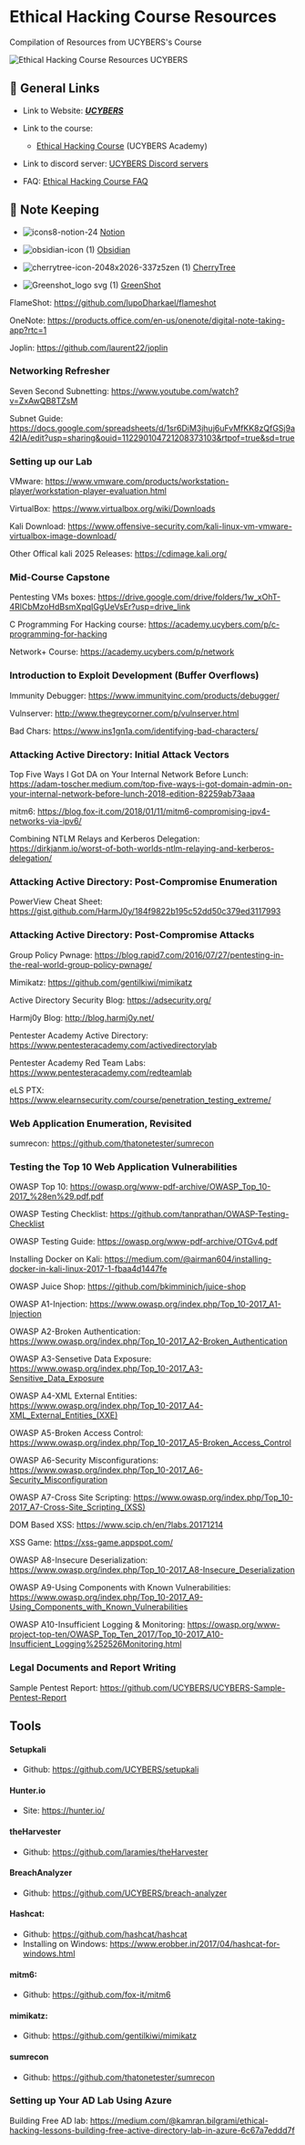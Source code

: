 # Ethical Hacking Course Resources
Compilation of Resources from UCYBERS's Course 


![Ethical Hacking Course Resources UCYBERS](https://github.com/user-attachments/assets/dc933440-d633-4151-ae82-253cdb869bc1)


## 🔗 General Links 

-  Link to Website: [***UCYBERS***](https://ucybers.com/)  


-   Link to the course: 
      -  [Ethical Hacking Course](https://academy.ucybers.com/p/ethical-hacking-course) (UCYBERS Academy)

-   Link to discord server: [UCYBERS Discord servers](https://discord.gg/yceYGPce6e)  



-   FAQ:  [Ethical Hacking Course FAQ](https://github.com/Dark0x0x/Ethical-Hacking-Course-FAQ)

## 📒 Note Keeping

 -  ![icons8-notion-24](https://github.com/user-attachments/assets/4ab5c66a-b09e-4e63-ad3f-8395782f771a)   [Notion](https://www.notion.com/)   

 -  ![obsidian-icon (1)](https://github.com/user-attachments/assets/504271f0-b43b-4853-bd5d-307b8c08e9e3)  [Obsidian ](https://obsidian.md/)

 - ![cherrytree-icon-2048x2026-337z5zen (1)](https://github.com/user-attachments/assets/a30225ad-073f-4ff6-ad7e-0c4899a5285e)
 [CherryTree](https://www.giuspen.com/cherrytree/)

 -  ![Greenshot_logo svg (1)](https://github.com/user-attachments/assets/c3212c18-b309-40cf-a326-7b6e4059b4b6)
[GreenShot](https://getgreenshot.org/downloads/)

FlameShot: https://github.com/lupoDharkael/flameshot

OneNote: https://products.office.com/en-us/onenote/digital-note-taking-app?rtc=1

Joplin: https://github.com/laurent22/joplin

### Networking Refresher
Seven Second Subnetting: https://www.youtube.com/watch?v=ZxAwQB8TZsM

Subnet Guide: https://docs.google.com/spreadsheets/d/1sr6DiM3jhuj6uFvMfKK8zQfGSj9a42IA/edit?usp=sharing&ouid=112290104721208373103&rtpof=true&sd=true
### Setting up our Lab
VMware: https://www.vmware.com/products/workstation-player/workstation-player-evaluation.html

VirtualBox: https://www.virtualbox.org/wiki/Downloads

Kali Download: https://www.offensive-security.com/kali-linux-vm-vmware-virtualbox-image-download/

Other Offical kali 2025 Releases: https://cdimage.kali.org/

### Mid-Course Capstone
Pentesting VMs boxes: https://drive.google.com/drive/folders/1w_xOhT-4RlCbMzoHdBsmXpqIGgUeVsEr?usp=drive_link

C Programming For Hacking course: https://academy.ucybers.com/p/c-programming-for-hacking

Network+ Course: https://academy.ucybers.com/p/network

### Introduction to Exploit Development (Buffer Overflows)
Immunity Debugger: https://www.immunityinc.com/products/debugger/

Vulnserver: http://www.thegreycorner.com/p/vulnserver.html

Bad Chars: https://www.ins1gn1a.com/identifying-bad-characters/

### Attacking Active Directory: Initial Attack Vectors

Top Five Ways I Got DA on Your Internal Network Before Lunch: https://adam-toscher.medium.com/top-five-ways-i-got-domain-admin-on-your-internal-network-before-lunch-2018-edition-82259ab73aaa 

mitm6: https://blog.fox-it.com/2018/01/11/mitm6-compromising-ipv4-networks-via-ipv6/

Combining NTLM Relays and Kerberos Delegation: https://dirkjanm.io/worst-of-both-worlds-ntlm-relaying-and-kerberos-delegation/

### Attacking Active Directory: Post-Compromise Enumeration
PowerView Cheat Sheet: https://gist.github.com/HarmJ0y/184f9822b195c52dd50c379ed3117993

### Attacking Active Directory: Post-Compromise Attacks
Group Policy Pwnage: https://blog.rapid7.com/2016/07/27/pentesting-in-the-real-world-group-policy-pwnage/

Mimikatz: https://github.com/gentilkiwi/mimikatz

Active Directory Security Blog: https://adsecurity.org/

Harmj0y Blog: http://blog.harmj0y.net/

Pentester Academy Active Directory: https://www.pentesteracademy.com/activedirectorylab

Pentester Academy Red Team Labs: https://www.pentesteracademy.com/redteamlab

eLS PTX: https://www.elearnsecurity.com/course/penetration_testing_extreme/

### Web Application Enumeration, Revisited
sumrecon: https://github.com/thatonetester/sumrecon

### Testing the Top 10 Web Application Vulnerabilities
 OWASP Top 10: https://owasp.org/www-pdf-archive/OWASP_Top_10-2017_%28en%29.pdf.pdf
 
 OWASP Testing Checklist: https://github.com/tanprathan/OWASP-Testing-Checklist
 
 OWASP Testing Guide: https://owasp.org/www-pdf-archive/OTGv4.pdf
 
 Installing Docker on Kali: https://medium.com/@airman604/installing-docker-in-kali-linux-2017-1-fbaa4d1447fe
 
 OWASP Juice Shop: https://github.com/bkimminich/juice-shop
 
 OWASP A1-Injection: https://www.owasp.org/index.php/Top_10-2017_A1-Injection
 
 OWASP A2-Broken Authentication: https://www.owasp.org/index.php/Top_10-2017_A2-Broken_Authentication
 
 OWASP A3-Sensetive Data Exposure: https://www.owasp.org/index.php/Top_10-2017_A3-Sensitive_Data_Exposure
 
 OWASP A4-XML External Entities: https://www.owasp.org/index.php/Top_10-2017_A4-XML_External_Entities_(XXE)
 
 OWASP A5-Broken Access Control: https://www.owasp.org/index.php/Top_10-2017_A5-Broken_Access_Control
 
 OWASP A6-Security Misconfigurations: https://www.owasp.org/index.php/Top_10-2017_A6-Security_Misconfiguration
 
 OWASP A7-Cross Site Scripting: https://www.owasp.org/index.php/Top_10-2017_A7-Cross-Site_Scripting_(XSS)
 
 DOM Based XSS: https://www.scip.ch/en/?labs.20171214
 
 XSS Game: https://xss-game.appspot.com/
 
 OWASP A8-Insecure Deserialization: https://www.owasp.org/index.php/Top_10-2017_A8-Insecure_Deserialization
 
 OWASP A9-Using Components with Known Vulnerabilities: https://www.owasp.org/index.php/Top_10-2017_A9-Using_Components_with_Known_Vulnerabilities
 
 OWASP A10-Insufficient Logging & Monitoring: https://owasp.org/www-project-top-ten/OWASP_Top_Ten_2017/Top_10-2017_A10-Insufficient_Logging%252526Monitoring.html
 
 ### Legal Documents and Report Writing
 Sample Pentest Report: https://github.com/UCYBERS/UCYBERS-Sample-Pentest-Report
  
 ## Tools
 #### Setupkali
 * Github: https://github.com/UCYBERS/setupkali
 
 #### Hunter.io
 * Site: https://hunter.io/
 
 #### theHarvester
 * Github: https://github.com/laramies/theHarvester
 
 #### BreachAnalyzer
 * Github: https://github.com/UCYBERS/breach-analyzer
 
 #### Hashcat: 
 * Github: https://github.com/hashcat/hashcat
 * Installing on Windows: https://www.erobber.in/2017/04/hashcat-for-windows.html
 
 #### mitm6: 
 * Github: https://github.com/fox-it/mitm6
 
 #### mimikatz:
 * Github: https://github.com/gentilkiwi/mimikatz
 
 #### sumrecon 
 * Github: https://github.com/thatonetester/sumrecon
 
 ### Setting up Your AD Lab Using Azure
 Building Free AD lab: https://medium.com/@kamran.bilgrami/ethical-hacking-lessons-building-free-active-directory-lab-in-azure-6c67a7eddd7f
